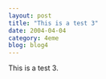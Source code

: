 ```yaml
---
layout: post
title: "This is a test 3"
date: 2004-04-04
category: 4eme
blog: blog4
---
```


This is a test 3.
